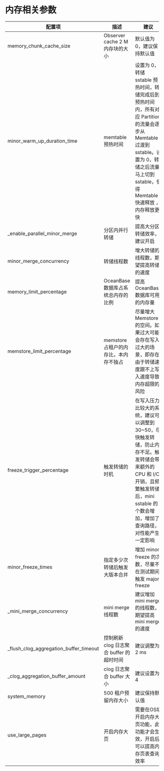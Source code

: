 # 内存相关参数
| 配置项 | 描述 | 建议 |
| --- | --- | --- |
| memory_chunk_cache_size | Observer cache 2 M 内存块的大小 | 默认值为 0，建议保持默认值 |
| minor_warm_up_duration_time | memtable 预热时间 | 设置为 0，转储 sstable 预热时间，转储完成后到预热时间内，所有对应 Partition 的流量会逐步从 Memtable 过渡到 sstable。设置为 0，转储之后流量马上切到 sstable，使得 Memtable 快速释放 ，内存释放更快 |
| _enable_parallel_minor_merge | 分区内并行转储 | 提高大分区转储效率，建议开启 |
| minor_merge_concurrency | 转储线程数 | 增大转储的线程数，期望提高转储的速度 |
| memory_limit_percentage | OceanBase 数据库占系统总内存的比例 | 提高 OceanBase 数据库可用的内存量 |
| memstore_limit_percentage | memstore 占租户的内存比，本内存不独占 | 尽量增大 Memstore 的空间。如果过大可能会存在写入过大的场景，即存在由于转储速度跟不上写入速度导致内存超限的风险 |
| freeze_trigger_percentage | 触发转储的时机 | 在写入压力比较大的系统，建议可以调整到 30~50，尽快触发转储，防止内存不足。触发转储会带来额外的 CPU 和 I/O 开销，且频繁触发转储后，mini sstable 的个数会增加，增加了查询路径，对性能产生一定影响 |
| minor_freeze_times | 指定多少次转储后触发大版本合并 | 增加 minor freeze 的次数，尽量不在测试期间触发 major freeze |
| _mini_merge_concurrency | mini merge 线程数 | 建议增加 mini merge 的线程数，期望提高 mini merge 的速度 |
| _flush_clog_aggregation_buffer_timeout | 控制刷新 clog 日志聚合 buffer 的超时时间 | 建议调整为 2 ms |
| _clog_aggregation_buffer_amount | clog 日志聚合 buffer 大小 | 建议设置为 4 |
| system_memory | 500 租户预留内存大小 | 建议保持默认值 |
| use_large_pages | 开启内存大页 |  需要在OS端开启内存大页功能，此功能才会生效，开启后可以提高内存页表查询效率 |

